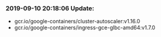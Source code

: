 ### 2019-09-10 20:18:06 Update:

- gcr.io/google-containers/cluster-autoscaler:v1.16.0
- gcr.io/google-containers/ingress-gce-glbc-amd64:v1.7.0

